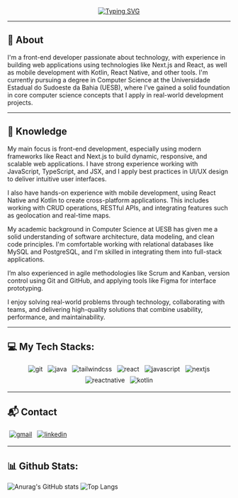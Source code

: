 <div align="center">
<a href="https://git.io/typing-svg"><img src="https://readme-typing-svg.demolab.com?font=Fira+Code&size=24&pause=1000&color=006C8D&background=FFFFFF00&center=true&vCenter=true&width=435&lines=Hi%2C+I'm+Jo%C3%A3o+Vitor;I'm+a+computer+science+student" alt="Typing SVG" /></a>
</div>

---

<h2 align="left">📌 About</h2>

I'm a front-end developer passionate about technology, with experience in building web applications using technologies like Next.js and React, as well as mobile development with Kotlin, React Native, and other tools. I'm currently pursuing a degree in Computer Science at the Universidade Estadual do Sudoeste da Bahia (UESB), where I’ve gained a solid foundation in core computer science concepts that I apply in real-world development projects.

---

<h2 align="left">🧠 Knowledge</h2>

<p>My main focus is front-end development, especially using modern frameworks like React and Next.js to build dynamic, responsive, and scalable web applications. I have strong experience working with JavaScript, TypeScript, and JSX, and I apply best practices in UI/UX design to deliver intuitive user interfaces.</p>
<p>I also have hands-on experience with mobile development, using React Native and Kotlin to create cross-platform applications. This includes working with CRUD operations, RESTful APIs, and integrating features such as geolocation and real-time maps.</p>
<p>My academic background in Computer Science at UESB has given me a solid understanding of software architecture, data modeling, and clean code principles. I'm comfortable working with relational databases like MySQL and PostgreSQL, and I'm skilled in integrating them into full-stack applications.</p>
<p>I’m also experienced in agile methodologies like Scrum and Kanban, version control using Git and GitHub, and applying tools like Figma for interface prototyping.</p>
<p>I enjoy solving real-world problems through technology, collaborating with teams, and delivering high-quality solutions that combine usability, performance, and maintainability.</p>

---

<h2 align="left">💻 My Tech Stacks:</h2>

<div align="center">
  <img src="https://img.shields.io/badge/git-%23F05033.svg?style=for-the-badge&logo=git&logoColor=white" alt="git" style="vertical-align:top; margin:4px">
  <img src="https://img.shields.io/badge/java-%23ED8B00.svg?style=for-the-badge&logo=openjdk&logoColor=white" alt="java" style="vertical-align:top; margin:4px">
  <img src="https://img.shields.io/badge/tailwindcss-%2338B2AC.svg?style=for-the-badge&logo=tailwind-css&logoColor=white" alt="tailwindcss" style="vertical-align:top; margin:4px">
  <img src="https://img.shields.io/badge/react-%2320232a.svg?style=for-the-badge&logo=react&logoColor=%2361DAFB" alt="react" style="vertical-align:top; margin:4px">
  <img src="https://img.shields.io/badge/javascript-%23323330.svg?style=for-the-badge&logo=javascript&logoColor=%23F7DF1E" alt="javascript" style="vertical-align:top; margin:4px">
  <img src="https://img.shields.io/badge/Next-black?style=for-the-badge&logo=next.js&logoColor=white" alt="nextjs" style="vertical-align:top; margin:4px">
  <img src="https://img.shields.io/badge/react_native-%2320232a.svg?style=for-the-badge&logo=react&logoColor=%2361DAFB" alt="reactnative" style="vertical-align:top; margin:4px">
  <img src="https://img.shields.io/badge/kotlin-%237F52FF.svg?style=for-the-badge&logo=kotlin&logoColor=white" alt="kotlin" style="vertical-align:top; margin:4px">
</div>

---

<h2 align="left">📬 Contact</h2>

<a href="mailto:jvcangussubo@gmail.com"><img src="https://img.shields.io/badge/Gmail-D14836?style=for-the-badge&logo=gmail&logoColor=white" alt="gmail" style="vertical-align:top; margin:4px"></a>
<a href="https://www.linkedin.com/in/jvcangussu/" target="_blank"><img src="https://img.shields.io/badge/LinkedIn-0077B5?style=for-the-badge&logo=linkedin&logoColor=white" alt="linkedin" style="vertical-align:top; margin:4px"></a>

---

<h2 align="left">📊 Github Stats:</h3>

![Anurag's GitHub stats](https://github-readme-stats.vercel.app/api?username=jvcangussu&show_icons=true&theme=algolia)
![Top Langs](https://github-readme-stats.vercel.app/api/top-langs/?username=jvcangussu&layout=compact&theme=algolia)
